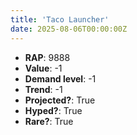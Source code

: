 ```yaml
---
title: 'Taco Launcher'
date: 2025-08-06T00:00:00Z
---
```

- **RAP**: 9888
- **Value**: -1
- **Demand level**: -1
- **Trend**: -1
- **Projected?**: True
- **Hyped?**: True
- **Rare?**: True

